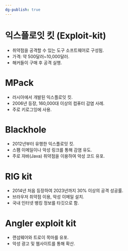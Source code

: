```yaml
---
dg-publish: true
---
```


# 익스플로잇 킷 (Exploit-kit)
- 취약점을 공격할 수 있는 도구 소프트웨어로 구성됨.
- 가격: 약 500달러~10,000달러.
- 해커들이 구매 후 공격 실행.
# MPack
- 러시아에서 개발된 익스플로잇 킷.
- 2006년 등장, 160,000대 이상의 컴퓨터 감염 사례.
- 주로 키로그잉에 사용.
# Blackhole
- 2012년부터 유행한 익스플로잇 킷.
- 스팸 이메일이나 악성 링크를 통해 감염 유도.
- 주로 자바(Java) 취약점을 이용하여 악성 코드 유포.
# RIG kit
- 2014년 처음 등장하여 2023년까지 30% 이상의 공격 성공률.
- 브라우저 취약점 이용, 악성 이메일 설치.
- 국내 인터넷 뱅킹 정보를 타깃으로 함.
# Angler exploit kit
- 랜섬웨어와 트로이 목마를 유포.
- 악성 광고 및 웹사이트를 통해 확산.